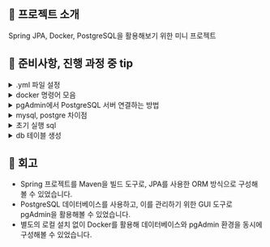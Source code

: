 <h2 id=1>🎯 프로젝트 소개</h2>

Spring JPA, Docker, PostgreSQL을 활용해보기 위한 미니 프로젝트

<h2 id=2>🎯 준비사항, 진행 과정 중 tip</h2>

<details>
  <summary>.yml 파일 설정</summary>
  
    - postgres:15 → 항상 최신 15버전으로 자동 업데이트됨 (가끔 비추천)   
    - postgres:15.6 → 고정 버전.
    - 비밀번호 정보가 들어간 .env 파일은 .gitignore에 추가해서 별도로 관리하기.
</details>

<details>
  <summary>docker 명령어 모음</summary>
  
    <사용하는 명령어>
    
    docker-compose up -d .yml 파일 기반 설치
    docker start postgres15_6 pgadmin 컨테이너(postgres15_6,  pgadmin) 실행
    docker stop postgres15_6 pgadmin 컨테이너 중단
    docker-compose down 컨테이너 중지 (.yml 파일이 있는 경로에서 실행)
    docker-compose down -v 볼륨 포함 삭제
    docker-compose down --rmi all -v 이미지까지 삭제
    
    
    <기본명령어>
    
    docker-compose up -d	컨테이너 최초 실행 또는 재실행 (필요시 재생성 포함)
    docker ps 실행중인 컨테이너 확인
    docker start <컨테이너명>	이미 생성된 컨테이너를 다시 시작할 때 사용
    docker ps -a	정지된 컨테이너 목록 포함 전체 컨테이너 확인
    docker logs <컨테이너명>	컨테이너 로그 확인해서 정상 작동 여부 체크
</details>

<details>
  <summary>pgAdmin에서 PostgreSQL 서버 연결하는 방법</summary>

    ✅ pgAdmin에서 서버 추가
    
    1. 첫 화면에서 새 서버 추가
    2. 팝업창 뜨면 General(일반) 탭에서 이름 항목 자유롭게 채우기. ex) local-postgres
    
    🔌 Connection 탭
    
  | 항목 | 값 |
  |------|----|
  | Host name/address | `db` ← **중요! docker-compose 안에서 db 컨테이너 이름 사용** |
  | Port | `5432` |
  | Maintenance database | `${POSTGRES_DB}` 예: `mydb` |
  | Username | `${POSTGRES_USER}` 예: `postgres` 또는 `myapp` |
  | Password | `${POSTGRES_PASSWORD}` 예: `secret123` |
  | Save Password | ✅ 체크 |
    
    ※ 위 값들은 `.env` 파일 또는 `docker-compose.yml`의 `environment:` 아래 설정한 값.
        
    🔗 연결 후
    
    1. 왼쪽 트리에서 방금 만든 `local-postgres` 클릭
    2. `Databases > mydb > Schemas > public > Tables` 로 내려가면
    3. 스키마, 테이블 등 구조 확인 가능

</details>

<details>
  <summary>mysql, postgre 차이점</summary>
  <br>
    
  | 항목 | MySQL | PostgreSQL |
  |------|-------|-------------|
  | 사용자 접속 제어 | `'user'@'localhost'`, `'user'@'%'` | **PostgreSQL은 `pg_hba.conf`로 제어** |
  | 문자셋 지정 | `CHARACTER SET utf8mb4` | PostgreSQL은 기본이 UTF-8 (지정 필요 거의 없음) |
  | 권한 부여 방식 | `GRANT ... ON db.*` | `GRANT ... ON DATABASE db` |
    
  > PostgreSQL은 호스트 구분 없이 `pg_hba.conf` 파일에서 접속 방식 설정하므로, SQL 자체에는 `'@localhost'` 같은 구문이 없음.

</details>

<details>
  <summary>초기 실행 sql</summary>
  
    SQL 실행 - GRANT ALL PRIVILEGES ON DATABASE app_db TO app_user;
</details>

<details>
  <summary>db 테이블 생성</summary>

    CREATE TABLE IF NOT EXISTS "users" (  -- user는 postgre에서 예약어라 users로 변경
      email VARCHAR(50) PRIMARY KEY NOT NULL,
      name VARCHAR(50),  
      create_date TIMESTAMP  
    );  

    CREATE TABLE hotel_info (  
      hotel_id VARCHAR(50) PRIMARY KEY,  
      nm VARCHAR(50),  
      year INTEGER,
      grade VARCHAR(2),
      created TIMESTAMP,
      modified TIMESTAMP
    );

</details>

<h2 id=3>🎯 회고</h2>

- Spring 프로젝트를 Maven을 빌드 도구로, JPA를 사용한 ORM 방식으로 구성해볼 수 있었습니다.
- PostgreSQL 데이터베이스를 사용하고, 이를 관리하기 위한 GUI 도구로 pgAdmin을 활용해볼 수 있었습니다.
- 별도의 로컬 설치 없이 Docker를 활용해 데이터베이스와 pgAdmin 환경을 동시에 구성해볼 수 있었습니다.
